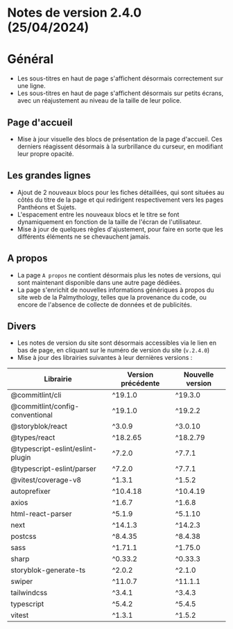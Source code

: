 # Notes de version 2.4.0 (25/04/2024)

# Général

- Les sous-titres en haut de page s'affichent désormais correctement sur une ligne.
- Les sous-titres en haut de page s'affichent désormais sur petits écrans, avec un réajustement au niveau de la taille de leur police.

## Page d'accueil

- Mise à jour visuelle des blocs de présentation de la page d'accueil. Ces derniers réagissent désormais à la surbrillance du curseur, en modifiant leur propre opacité.

## Les grandes lignes

- Ajout de 2 nouveaux blocs pour les fiches détaillées, qui sont situées au côtés du titre de la page et qui redirigent respectivement vers les pages Panthéons et Sujets.
- L'espacement entre les nouveaux blocs et le titre se font dynamiquement en fonction de la taille de l'écran de l'utilisateur.
- Mise à jour de quelques règles d'ajustement, pour faire en sorte que les différents éléments ne se chevauchent jamais.

## A propos

- La page `A propos` ne contient désormais plus les notes de versions, qui sont maintenant disponible dans une autre page dédiées.
- La page s'enrichit de nouvelles informations génériques à propos du site web de la Palmythology, telles que la provenance du code, ou encore de l'absence de collecte de données et de publicités.

## Divers

- Les notes de version du site sont désormais accessibles via le lien en bas de page, en cliquant sur le numéro de version du site (`v.2.4.0`)
- Mise à jour des librairies suivantes à leur dernières versions :

| Librairie                        | Version précédente | Nouvelle version |
| -------------------------------- | ------------------ | ---------------- |
| @commitlint/cli                  | ^19.1.0            | ^19.3.0          |
| @commitlint/config-conventional  | ^19.1.0            | ^19.2.2          |
| @storyblok/react                 | ^3.0.9             | ^3.0.10          |
| @types/react                     | ^18.2.65           | ^18.2.79         |
| @typescript-eslint/eslint-plugin | ^7.2.0             | ^7.7.1           |
| @typescript-eslint/parser        | ^7.2.0             | ^7.7.1           |
| @vitest/coverage-v8              | ^1.3.1             | ^1.5.2           |
| autoprefixer                     | ^10.4.18           | ^10.4.19         |
| axios                            | ^1.6.7             | ^1.6.8           |
| html-react-parser                | ^5.1.9             | ^5.1.10          |
| next                             | ^14.1.3            | ^14.2.3          |
| postcss                          | ^8.4.35            | ^8.4.38          |
| sass                             | ^1.71.1            | ^1.75.0          |
| sharp                            | ^0.33.2            | ^0.33.3          |
| storyblok-generate-ts            | ^2.0.2             | ^2.1.0           |
| swiper                           | ^11.0.7            | ^11.1.1          |
| tailwindcss                      | ^3.4.1             | ^3.4.3           |
| typescript                       | ^5.4.2             | ^5.4.5           |
| vitest                           | ^1.3.1             | ^1.5.2           |
